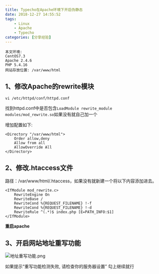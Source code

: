 ```yaml
---
title: Typecho在Apache环境下开启伪静态
date: 2018-12-27 14:55:52
tags:
    - Linux
    - Apache
    - Typecho
categories: [分享经验]
---
```


```
本文环境:
CentOS7.3
Apache 2.4.6
PHP 5.4.16
网站存放位置: /var/www/html
```

<!-- more -->

## 1、修改Apache的rewrite模块
`vi /etc/httpd/conf/httpd.conf`


找到httpd.conf中是否包含`LoadModule rewrite_module modules/mod_rewrite.so`如果没有就自己加一个

增加配置如下:
```
<Directory "/var/www/html"> 
    Order allow,deny
    Allow from all
    AllowOverride All
</Directory>
```
## 2、修改.htaccess文件

路径：/var/www/html/.htaccess，如果没有就新建一个将以下内容添加进去。

```
<IfModule mod_rewrite.c>
    RewriteEngine On
    RewriteBase /
    RewriteCond %{REQUEST_FILENAME} !-f
    RewriteCond %{REQUEST_FILENAME} !-d
    RewriteRule ^(.*)$ index.php [E=PATH_INFO:$1] 
</IfModule>
```

**重启apache**

## 3、开启网站地址重写功能

![地址重写功能.png][1]

如果提示“重写功能检测失败, 请检查你的服务器设置” 勾上继续就行


  [1]: https://www.snasec.com/usr/uploads/2019/02/270287826.png